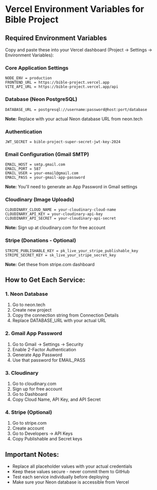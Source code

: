# Vercel Environment Variables for Bible Project

## Required Environment Variables

Copy and paste these into your Vercel dashboard (Project → Settings → Environment Variables):

### Core Application Settings
```
NODE_ENV = production
FRONTEND_URL = https://bible-project.vercel.app
VITE_API_URL = https://bible-project.vercel.app/api
```

### Database (Neon PostgreSQL)
```
DATABASE_URL = postgresql://username:password@host:port/database
```
**Note:** Replace with your actual Neon database URL from neon.tech

### Authentication
```
JWT_SECRET = bible-project-super-secret-jwt-key-2024
```

### Email Configuration (Gmail SMTP)
```
EMAIL_HOST = smtp.gmail.com
EMAIL_PORT = 587
EMAIL_USER = your-email@gmail.com
EMAIL_PASS = your-gmail-app-password
```
**Note:** You'll need to generate an App Password in Gmail settings

### Cloudinary (Image Uploads)
```
CLOUDINARY_CLOUD_NAME = your-cloudinary-cloud-name
CLOUDINARY_API_KEY = your-cloudinary-api-key
CLOUDINARY_API_SECRET = your-cloudinary-api-secret
```
**Note:** Sign up at cloudinary.com for free account

### Stripe (Donations - Optional)
```
STRIPE_PUBLISHABLE_KEY = pk_live_your_stripe_publishable_key
STRIPE_SECRET_KEY = sk_live_your_stripe_secret_key
```
**Note:** Get these from stripe.com dashboard

## How to Get Each Service:

### 1. Neon Database
1. Go to neon.tech
2. Create new project
3. Copy the connection string from Connection Details
4. Replace DATABASE_URL with your actual URL

### 2. Gmail App Password
1. Go to Gmail → Settings → Security
2. Enable 2-Factor Authentication
3. Generate App Password
4. Use that password for EMAIL_PASS

### 3. Cloudinary
1. Go to cloudinary.com
2. Sign up for free account
3. Go to Dashboard
4. Copy Cloud Name, API Key, and API Secret

### 4. Stripe (Optional)
1. Go to stripe.com
2. Create account
3. Go to Developers → API Keys
4. Copy Publishable and Secret keys

## Important Notes:

- Replace all placeholder values with your actual credentials
- Keep these values secure - never commit them to GitHub
- Test each service individually before deploying
- Make sure your Neon database is accessible from Vercel
